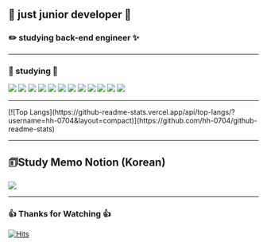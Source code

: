 ## 🐤 just junior developer 🐤   
### ✏️ studying back-end engineer ✨

---
  
  
### 📝 studying 📝  
<div>
  <img src="https://img.shields.io/badge/C-A8B9CC?style=flat-square&logo=C&logoColor=black"/> 
  <img src="https://img.shields.io/badge/C++-00599C?style=flat-square&logo=cplusplus&logoColor=white"/>  
  <img src="https://img.shields.io/badge/JAVA-F80000?style=flat-square&logo=Oracle&logoColor=white"/>  
  <img src="https://img.shields.io/badge/Python-3776AB?style=flat-square&logo=Python&logoColor=white"/>  
  <img src="https://img.shields.io/badge/JAVA Script-F7DF1E?style=flat-square&logo=JavaScript&logoColor=black"/> 
  <img src="https://img.shields.io/badge/React-61DAFB?style=flat&logo=React&logoColor=white"/>
  <img src="https://img.shields.io/badge/Spring-6DB33F?style=flat-square&logo=Spring&logoColor=white"/>
  <img src="https://img.shields.io/badge/TypeScript-3178C6?style=flat-square&logo=TypeScript&logoColor=white"/>
  <img src="https://img.shields.io/badge/MySQL-4479A1?style=flat-square&logo=MySQL&logoColor=white"/>
  <img src="https://img.shields.io/badge/Docker-2496ED?style=flat-square&logo=Docker&logoColor=white"/>
  <img src="https://img.shields.io/badge/Flutter-02569B?style=flat-square&logo=Flutter&logoColor=white"/>
  <img src="https://img.shields.io/badge/AWS-02569B?style=flat-square&logo=AmazonAWS&logoColor=white"/>
</div>

---

<div>
  [![Top Langs](https://github-readme-stats.vercel.app/api/top-langs/?username=hh-0704&layout=compact)](https://github.com/hh-0704/github-readme-stats)
</div>

---
## 🗊Study Memo Notion (Korean)
<a href="https://develop-hh.notion.site/hh-0704-Develop-a6bb8c049c5d4d819ec3c79ea2e980d7" target="_blank"><img src="https://img.shields.io/badge/Notion-000000?style=flat-square&logo=Notion&logoColor=white"/></a>

---

### 👍 Thanks for Watching 👍


[![Hits](https://hits.seeyoufarm.com/api/count/incr/badge.svg?url=https%3A%2F%2Fgithub.com%2Fhh-0704&count_bg=%23C83D3D&title_bg=%23000000&icon=github.svg&icon_color=%23E7E7E7&title=hits&edge_flat=false)](https://hits.seeyoufarm.com)
